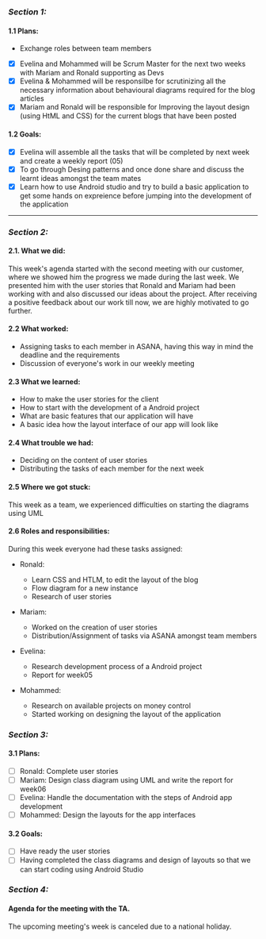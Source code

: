 ### ___Section 1:___

#### 1.1 Plans:

 -  Exchange roles between team members
 - [x] Evelina and Mohammed will be Scrum Master for the next two weeks with Mariam and Ronald supporting as Devs
 - [x] Evelina & Mohammed will be responsilbe for scrutinizing all the necessary information about behavioural diagrams required for the blog articles
 - [x] Mariam and Ronald will be responsible for Improving the layout design (using HtML and CSS) for the current blogs that have been posted 

#### 1.2 Goals:

 - [x] Evelina will assemble all the tasks that will be completed by next week and create a weekly report (05)
 - [x] To go through Desing patterns and once done share and discuss the learnt ideas amongst the team mates 
 - [x] Learn how to use Android studio and try to build a basic application to get some hands on expreience before jumping into the development of the application
 
 ------
 
 ### ___Section 2:___

 #### 2.1. What we did:
 
This week's agenda started with the second meeting with our customer, where we showed him the progress we made during the last week. We presented him with
the user stories that Ronald and Mariam had been working with and also discussed our ideas about the project. After receiving a positive feedback about 
our work till now, we are highly motivated to go further.

#### 2.2 What worked:

* Assigning tasks to each member in ASANA, having this way in mind the deadline and the requirements
* Discussion of everyone's work in our weekly meeting

#### 2.3 What we learned:

* How to make the user stories for the client
* How to start with the development of a Android project
* What are basic features that our application will have
* A basic idea how the layout interface of our app will look like

#### 2.4 What trouble we had:

* Deciding on the content of user stories
* Distributing the tasks of each member for the next week

#### 2.5 Where we got stuck:

This week as a team, we experienced difficulties on starting the diagrams using UML

#### 2.6 Roles and responsibilities:

During this week everyone had these tasks assigned:

* Ronald: 
  * Learn CSS and HTLM, to edit the layout of the blog
  * Flow diagram for a new instance
  * Research of user stories
 
* Mariam:
  * Worked on the creation of user stories 
  * Distribution/Assignment of tasks via ASANA amongst team members
 
* Evelina:
  * Research development process of a Android project
  * Report for week05

* Mohammed:
  * Research on available projects on money control 
  * Started working on designing the layout of the application
 
 ### ___Section 3:___

#### 3.1 Plans:

- [ ] Ronald: Complete user stories
- [ ] Mariam: Design class diagram using UML and write the report for week06
- [ ] Evelina: Handle the documentation with the steps of Android app development
- [ ] Mohammed: Design the layouts for the app interfaces

#### 3.2 Goals:

 - [ ] Have ready the user stories
 - [ ] Having completed the class diagrams and design of layouts so that we can start coding using Android Studio
 
 ### ___Section 4:___

#### Agenda for the meeting with the TA.

The upcoming meeting's week is canceled due to a national holiday.
 
